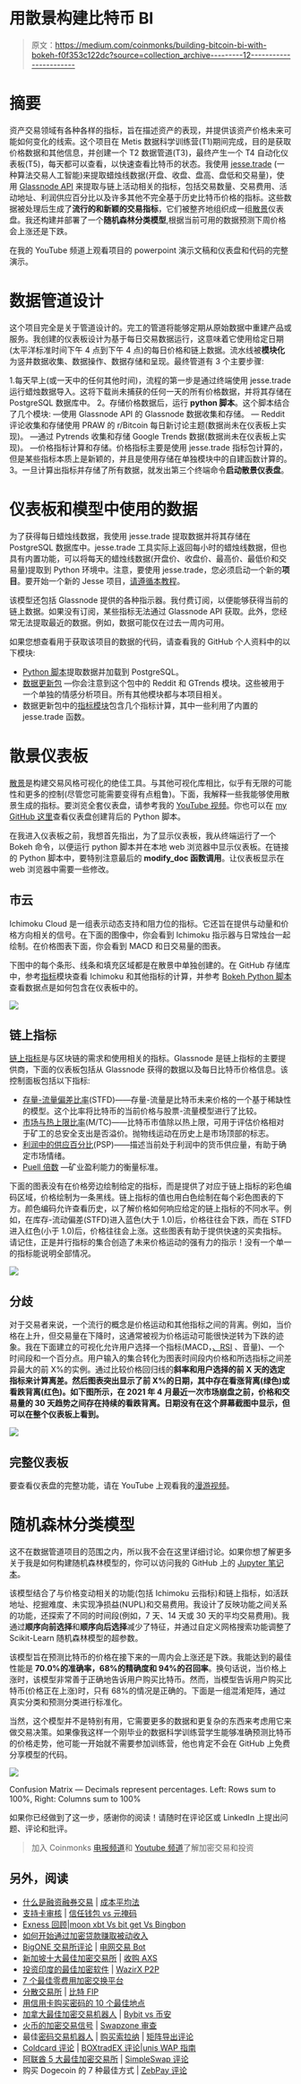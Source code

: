 # 用散景构建比特币 BI

> 原文：<https://medium.com/coinmonks/building-bitcoin-bi-with-bokeh-f0f353c122dc?source=collection_archive---------12----------------------->

# 摘要

资产交易领域有各种各样的指标，旨在描述资产的表现，并提供该资产价格未来可能如何变化的线索。这个项目在 Metis 数据科学训练营(T1)期间完成，目的是获取价格数据和其他信息，并创建一个 T2 数据管道(T3)，最终产生一个 T4 自动化仪表板(T5)，每天都可以查看，以快速查看比特币的状态。我使用 [jesse.trade](https://jesse.trade/) (一种算法交易人工智能)来提取蜡烛线数据(开盘、收盘、盘高、盘低和交易量)，使用 [Glassnode API](https://docs.glassnode.com/api/addresses) 来提取与链上活动相关的指标，包括交易数量、交易费用、活动地址、利润供应百分比以及许多其他不完全基于历史比特币价格的指标。这些数据被处理后生成了**流行的和新颖的交易指标**，它们被整齐地组织成一组[散景](https://bokeh.org/)仪表盘。我还构建并部署了一个**随机森林分类模型**,根据当前可用的数据预测下周价格会上涨还是下跌。

在我的 YouTube 频道上观看项目的 powerpoint 演示文稿和仪表盘和代码的完整演示。

# 数据管道设计

这个项目完全是关于管道设计的。完工的管道将能够定期从原始数据中重建产品或服务。我创建的仪表板设计为基于每日交易数据运行，这意味着它使用给定日期(太平洋标准时间下午 4 点到下午 4 点)的每日价格和链上数据。流水线被**模块化**为竖井数据收集、数据操作、数据存储和呈现。最终管道有 3 个主要步骤:

1.每天早上(或一天中的任何其他时间)，流程的第一步是通过终端使用 jesse.trade 运行蜡烛数据导入。这将下载尚未捕获的任何一天的所有价格数据，并将其存储在 PostgreSQL 数据库中。
2。存储价格数据后，运行 **python 脚本**。这个脚本结合了几个模块:
—使用 Glassnode API 的 Glassnode 数据收集和存储。
— Reddit 评论收集和存储使用 PRAW 的 r/Bitcoin 每日新讨论主题(数据尚未在仪表板上实现)。
—通过 Pytrends 收集和存储 Google Trends 数据(数据尚未在仪表板上实现)。
—价格指标计算和存储。价格指标主要是使用 jesse.trade 指标包计算的，但是某些指标本质上是新颖的，并且是使用存储在单独模块中的自建函数计算的。
3。一旦计算出指标并存储了所有数据，就发出第三个终端命令**启动散景仪表盘**。

# 仪表板和模型中使用的数据

为了获得每日蜡烛线数据，我使用 jesse.trade 提取数据并将其存储在 PostgreSQL 数据库中。jesse.trade 工具实际上返回每小时的蜡烛线数据，但也具有内置功能，可以将每天的蜡烛线数据(开盘价、收盘价、最高价、最低价和交易量)提取到 Python 环境中。注意，要使用 jesse.trade，您必须启动一个新的**项目**。要开始一个新的 Jesse 项目，[请遵循本教程](https://docs.jesse.trade/docs/getting-started/)。

该模型还包括 Glassnode 提供的各种指示器。我付费订阅，以便能够获得当前的链上数据。如果没有订阅，某些指标无法通过 Glassnode API 获取。此外，您经常无法提取最近的数据。例如，数据可能仅在过去一周内可用。

如果您想查看用于获取该项目的数据的代码，请查看我的 GitHub 个人资料中的以下模块:

*   [Python 脚本](https://github.com/drwismer/metis_engineering_module/blob/main/update_db_financial.py)提取数据并加载到 PostgreSQL。
*   [数据更新包](https://github.com/drwismer/metis_engineering_module/tree/main/data) —你会注意到这个包中的 Reddit 和 GTrends 模块。这些被用于一个单独的情感分析项目。所有其他模块都与本项目相关。
*   数据更新包中的[指标模块](https://github.com/drwismer/metis_engineering_module/blob/main/data/indicators.py)包含几个指标计算，其中一些利用了内置的 jesse.trade 函数。

# 散景仪表板

[散景](https://bokeh.org/)是构建交易风格可视化的绝佳工具。与其他可视化库相比，似乎有无限的可能性和更多的控制(尽管您可能需要变得有点粗鲁)。下面，我解释一些我能够使用散景生成的指标。要浏览全套仪表盘，请参考我的 [YouTube 视频](https://www.youtube.com/watch?v=zgA6-c524sQ&list=PLA_Z8SNYHsfMnSNBx2WC5BmZp2yXhhKJO&index=4&t=312s&ab_channel=DavidWismer)。你也可以在 [my GitHub 这里](https://github.com/drwismer/metis_engineering_module/blob/main/state_of_btc.py)查看仪表盘创建背后的 Python 脚本。

在我进入仪表板之前，我想首先指出，为了显示仪表板，我从终端运行了一个 Bokeh 命令，以便运行 python 脚本并在本地 web 浏览器中显示仪表板。在链接的 Python 脚本中，要特别注意最后的 **modify_doc 函数调用**。让仪表板显示在 web 浏览器中需要一些修改。

## 市云

Ichimoku Cloud 是一组表示动态支持和阻力位的指标。它还旨在提供与动量和价格方向相关的信号。在下面的图像中，你会看到 Ichimoku 指示器与日常烛台一起绘制。在价格图表下面，你会看到 MACD 和日交易量的图表。

下图中的每个条形、线条和填充区域都是在散景中单独创建的。在 GitHub 存储库中，参考[指标](https://github.com/drwismer/metis_engineering_module/blob/main/data/indicators.py)模块查看 Ichimoku 和其他指标的计算，并参考 [Bokeh Python 脚本](https://github.com/drwismer/metis_engineering_module/blob/main/state_of_btc.py)查看数据点是如何包含在仪表板中的。

![](img/a517dfaca5b531c177b23f425ce9e3a5.png)

## 链上指标

[链上指标](https://nairametrics.com/2021/06/07/on-chain-analytics-an-investment-approach-to-cryptocurrencies/)是与区块链的需求和使用相关的指标。Glassnode 是链上指标的主要提供商，下面的仪表板包括从 Glassnode 获得的数据以及每日比特币价格信息。该控制面板包括以下指标:

*   [存量-流量偏差比率](https://academy.glassnode.com/indicators/stock-to-flow/stock-to-flow-ratio)(STFD)——存量-流量是比特币未来价格的一个基于稀缺性的模型。这个比率将比特币的当前价格与股票-流量模型进行了比较。
*   [市场与热上限比率](https://studio.glassnode.com/metrics?a=BTC&m=mining.MarketcapThermocapRatio&mAvg=7)(M/TC)——比特币市值除以热上限，可用于评估价格相对于矿工的总安全支出是否溢价。抛物线运动在历史上是市场顶部的标志。
*   [利润中的供应百分比](https://academy.glassnode.com/supply/profit-loss-supply/percent-supply-in-profit#:~:text=Percent%20Supply%20in%20Profit%20is,and%20converting%20to%20a%20percentage.)(PSP)——描述当前处于利润中的货币供应量，有助于确定市场情绪。
*   [Puell 倍数](https://academy.glassnode.com/indicators/coin-issuance/puell-multiple) —矿业盈利能力的衡量标准。

下面的图表没有在价格旁边绘制给定的指标，而是提供了对应于链上指标的彩色编码区域，价格绘制为一条黑线。链上指标的值也用白色绘制在每个彩色图表的下方。颜色编码允许查看历史，以了解价格如何响应给定的链上指标的不同水平。例如，在库存-流动偏差(STFD)进入蓝色(大于 1.0)后，价格往往会下跌，而在 STFD 进入红色(小于 1.0)后，价格往往会上涨。这些图表有助于提供快速的买卖指标。请记住，正是并行指标的集合创造了未来价格运动的强有力的指示！没有一个单一的指标能说明全部情况。

![](img/0189c20714469a79cd7549be5f415603.png)

## 分歧

对于交易者来说，一个流行的概念是价格运动和其他指标之间的背离。例如，当价格在上升，但交易量在下降时，这通常被视为价格运动可能很快逆转为下跌的迹象。我在下面建立的可视化允许用户选择一个指标(MACD，[、RSI](https://www.investopedia.com/terms/r/rsi.asp) 、音量)、一个时间段和一个百分点。用户输入的集合转化为图表时间段内价格和所选指标之间差异最大的前 X%的实例。通过比较价格回归线的**斜率和用户选择的前 X 天的选定指标来计算离差。然后图表突出显示了前 X%的日期，其中存在看涨背离(绿色)或看跌背离(红色)。如下图所示，在 2021 年 4 月最近一次市场崩盘之前，价格和交易量的 30 天趋势之间存在持续的看跌背离。日期没有在这个屏幕截图中显示，但可以在整个仪表板上看到。**

![](img/144ae2cca47e323c3013ed99c0974985.png)

## 完整仪表板

要查看仪表盘的完整功能，请在 YouTube 上观看我的[漫游视频](https://www.youtube.com/watch?v=zgA6-c524sQ&list=PLA_Z8SNYHsfMnSNBx2WC5BmZp2yXhhKJO&index=4&ab_channel=DavidWismer)。

# 随机森林分类模型

这不在数据管道项目的范围之内，所以我不会在这里详细讨论。如果你想了解更多关于我是如何构建随机森林模型的，你可以访问我的 GitHub 上的 [Jupyter 笔记本](https://github.com/drwismer/metis_engineering_module/blob/main/Bitcoin%20Random%20Forest%20Classifier.ipynb)。

该模型结合了与价格变动相关的功能(包括 Ichimoku 云指标)和链上指标，如活跃地址、挖掘难度、未实现净损益(NUPL)和交易费用。我设计了反映功能之间关系的功能，还探索了不同的时间段(例如，7 天、14 天或 30 天的平均交易费用)。我通过**顺序向前选择**和**顺序向后选择**减少了特征，并通过自定义网格搜索功能调整了 Scikit-Learn 随机森林模型的超参数。

该模型旨在预测比特币的价格在接下来的一周内会上涨还是下跌。我能达到的最佳性能是 **70.0%的准确率，68%的精确度和 94%的召回率**。换句话说，当价格上涨时，该模型非常善于正确地告诉用户购买比特币。然而，当模型告诉用户购买比特币(价格正在上涨)时，只有 68%的情况是正确的。下面是一组混淆矩阵，通过真实分类和预测分类进行标准化。

当然，这个模型并不是特别有用，它需要更多的数据和更复杂的东西来考虑用它来做交易决策。如果像我这样一个刚毕业的数据科学训练营学生能够准确预测比特币的价格走势，他可能一开始就不需要参加训练营，他也肯定不会在 GitHub 上免费分享模型的代码。

![](img/9c9e326c4e91301c7219353c34f25ab3.png)

Confusion Matrix — Decimals represent percentages. Left: Rows sum to 100%, Right: Columns sum to 100%

如果你已经做到了这一步，感谢你的阅读！请随时在评论区或 LinkedIn 上提出问题、评论和批评。

> 加入 Coinmonks [电报频道](https://t.me/coincodecap)和 [Youtube 频道](https://www.youtube.com/c/coinmonks/videos)了解加密交易和投资

## 另外，阅读

*   [什么是融资融券交易](https://blog.coincodecap.com/margin-trading) | [成本平均法](https://blog.coincodecap.com/dca)
*   [支持卡审核](https://blog.coincodecap.com/uphold-card-review) | [信任钱包 vs 元掩码](https://blog.coincodecap.com/trust-wallet-vs-metamask)
*   [Exness 回顾](https://blog.coincodecap.com/exness-review)|[moon xbt Vs bit get Vs Bingbon](https://blog.coincodecap.com/bingbon-vs-bitget-vs-moonxbt)
*   [如何开始通过加密贷款赚取被动收入](https://blog.coincodecap.com/passive-income-crypto-lending)
*   [BigONE 交易所评论](/coinmonks/bigone-exchange-review-64705d85a1d4) | [电网交易 Bot](https://blog.coincodecap.com/grid-trading)
*   [新加坡十大最佳加密交易所](https://blog.coincodecap.com/crypto-exchange-in-singapore) | [收购 AXS](https://blog.coincodecap.com/buy-axs-token)
*   [投资印度的最佳加密软件](https://blog.coincodecap.com/best-crypto-to-invest-in-india-in-2021) | [WazirX P2P](https://blog.coincodecap.com/wazirx-p2p)
*   [7 个最佳零费用加密交换平台](https://blog.coincodecap.com/zero-fee-crypto-exchanges)
*   [分散交易所](https://blog.coincodecap.com/what-are-decentralized-exchanges) | [比特 FIP](https://blog.coincodecap.com/bitbns-fip)
*   [用信用卡购买密码的 10 个最佳地点](https://blog.coincodecap.com/buy-crypto-with-credit-card)
*   [加拿大最佳加密交易机器人](https://blog.coincodecap.com/5-best-crypto-trading-bots-in-canada) | [Bybit vs 币安](https://blog.coincodecap.com/bybit-binance-moonxbt)
*   [火币的加密交易信号](https://blog.coincodecap.com/huobi-crypto-trading-signals) | [Swapzone 审查](/coinmonks/swapzone-review-crypto-exchange-data-aggregator-e0ad78e55ed7)
*   最佳[密码交易机器人](https://blog.coincodecap.com/best-crypto-trading-bots) | [购买索拉纳](https://blog.coincodecap.com/buy-solana) | [矩阵导出评论](https://blog.coincodecap.com/matrixport-review)
*   [Coldcard 评论](https://blog.coincodecap.com/coldcard-review) | [BOXtradEX 评论](https://blog.coincodecap.com/boxtradex-review)|[unis WAP 指南](https://blog.coincodecap.com/uniswap)
*   [阿联酋 5 大最佳加密交易所](https://blog.coincodecap.com/best-crypto-exchanges-in-uae) | [SimpleSwap 评论](https://blog.coincodecap.com/simpleswap-review)
*   购买 Dogecoin 的 7 种最佳方式 | [ZebPay 评论](https://blog.coincodecap.com/zebpay-review)